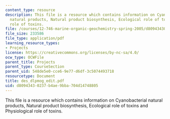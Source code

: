 ```yaml
---
content_type: resource
description: This file is a resource which contains information on Cyanobacterial
  natural products, Natural product biosynthesis, Ecological role of toxins and Physiological
  role of toxins.
file: /courses/12-746-marine-organic-geochemistry-spring-2005/d80943430237b4ae9bba704d14748805_des_dlpmog_edit.pdf
file_size: 233586
file_type: application/pdf
learning_resource_types:
- Projects
license: https://creativecommons.org/licenses/by-nc-sa/4.0/
ocw_type: OCWFile
parent_title: Projects
parent_type: CourseSection
parent_uid: 548de5e0-cce6-9e77-d6df-3c5074493718
resourcetype: Document
title: des_dlpmog_edit.pdf
uid: d8094343-0237-b4ae-9bba-704d14748805
---
```

This file is a resource which contains information on Cyanobacterial natural products, Natural product biosynthesis, Ecological role of toxins and Physiological role of toxins.